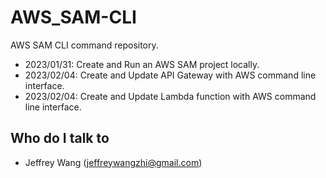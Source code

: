 # AWS_SAM-CLI
AWS SAM CLI command repository.

- 2023/01/31: Create and Run an AWS SAM project locally.
- 2023/02/04: Create and Update API Gateway with AWS command line interface.
- 2023/02/04: Create and Update Lambda function with AWS command line interface.

## Who do I talk to <a name = "author"></a>
- Jeffrey Wang (jeffreywangzhi@gmail.com)
